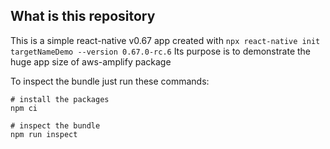 ## What is this repository

This is a simple react-native v0.67 app created with `npx react-native init targetNameDemo --version 0.67.0-rc.6`
Its purpose is to demonstrate the huge app size of aws-amplify package

To inspect the bundle just run these commands: 

```shell
# install the packages
npm ci

# inspect the bundle
npm run inspect
```
